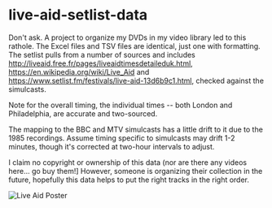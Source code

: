 # live-aid-setlist-data
Don't ask. A project to organize my DVDs in my video library led to this rathole.
The Excel files and TSV files are identical, just one with formatting.
The setlist pulls from a number of sources and includes http://liveaid.free.fr/pages/liveaidtimesdetaileduk.html, https://en.wikipedia.org/wiki/Live_Aid and https://www.setlist.fm/festivals/live-aid-13d6b9c1.html, checked against the simulcasts.

Note for the overall timing, the individual times -- both London and Philadelphia, are accurate and two-sourced.

The mapping to the BBC and MTV simulcasts has a little drift to it due to the 1985 recordings. Assume timing specific to simulcasts may drift 1-2 minutes, though it's corrected at two-hour intervals to adjust.

I claim no copyright or ownership of this data (nor are there any videos here... go buy them!] However, someone is organizing their collection in the future, hopefully this data helps to put the right tracks in the right order.

![Live Aid Poster](https://github.com/frisch1/live-aid-setlist-data/blob/main/live-aid-posters/Live%20Aid%20(1985)%20-%20Poster.jpg?raw=true)
